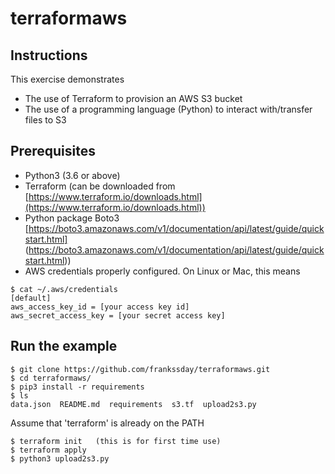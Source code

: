 # terraformaws

## Instructions
This exercise demonstrates
- The use of Terraform to provision an AWS S3 bucket
- The use of a programming language (Python) to interact with/transfer files to S3

## Prerequisites
- Python3 (3.6 or above)
- Terraform  (can be downloaded from [https://www.terraform.io/downloads.html](https://www.terraform.io/downloads.html))
- Python package Boto3 [https://boto3.amazonaws.com/v1/documentation/api/latest/guide/quickstart.html] (https://boto3.amazonaws.com/v1/documentation/api/latest/guide/quickstart.html))
- AWS credentials properly configured. On Linux or Mac, this means
``` 
$ cat ~/.aws/credentials
[default]
aws_access_key_id = [your access key id]
aws_secret_access_key = [your secret access key]
```

## Run the example
```
$ git clone https://github.com/frankssday/terraformaws.git
$ cd terraformaws/
$ pip3 install -r requirements
$ ls
data.json  README.md  requirements  s3.tf  upload2s3.py
```

Assume that 'terraform' is already on the PATH
```
$ terraform init   (this is for first time use)
$ terraform apply
$ python3 upload2s3.py
```

